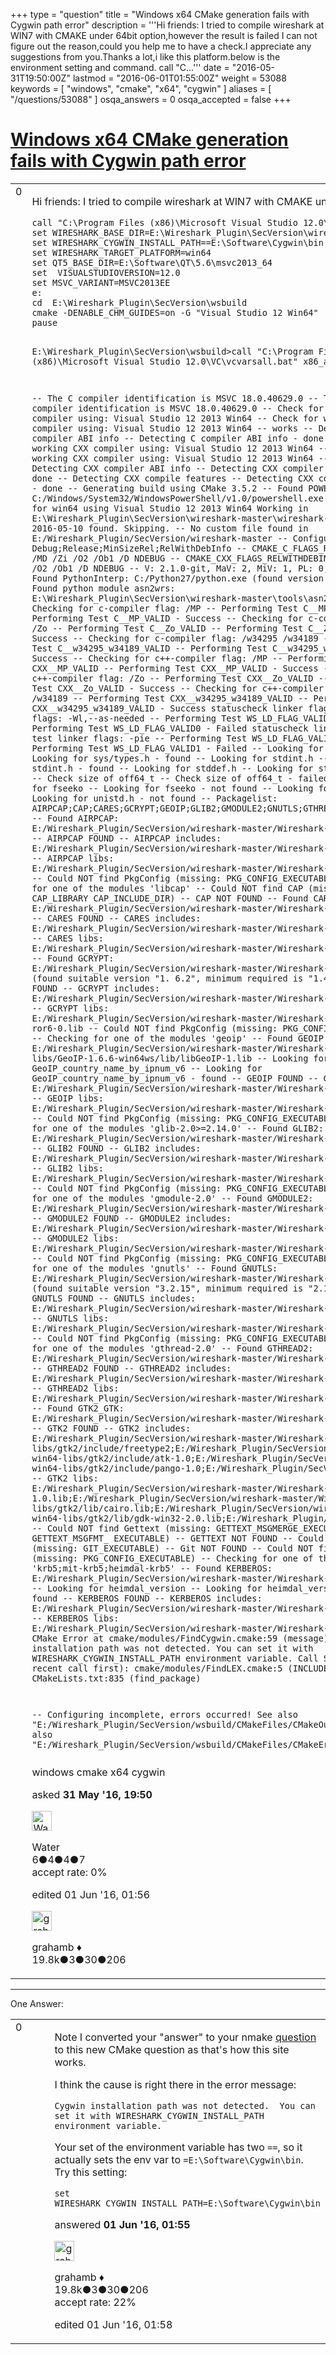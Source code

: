 +++
type = "question"
title = "Windows x64 CMake generation fails with Cygwin path error"
description = '''Hi friends: I tried to compile wireshark at WIN7 with CMAKE under 64bit option,however the result is failed I can not figure out the reason,could you help me to have a check.I appreciate any suggestions  from you.Thanks a lot,i like this platform.below is the environment setting and command. call &quot;C...'''
date = "2016-05-31T19:50:00Z"
lastmod = "2016-06-01T01:55:00Z"
weight = 53088
keywords = [ "windows", "cmake", "x64", "cygwin" ]
aliases = [ "/questions/53088" ]
osqa_answers = 0
osqa_accepted = false
+++

<div class="headNormal">

# [Windows x64 CMake generation fails with Cygwin path error](/questions/53088/windows-x64-cmake-generation-fails-with-cygwin-path-error)

</div>

<div id="main-body">

<div id="askform">

<table id="question-table" style="width:100%;"><colgroup><col style="width: 50%" /><col style="width: 50%" /></colgroup><tbody><tr class="odd"><td style="width: 30px; vertical-align: top"><div class="vote-buttons"><div id="post-53088-score" class="post-score" title="current number of votes">0</div><div id="favorite-count" class="favorite-count"></div></div></td><td><div id="item-right"><div class="question-body"><p>Hi friends: I tried to compile wireshark at WIN7 with CMAKE under 64bit option,however the result is failed I can not figure out the reason,could you help me to have a check.I appreciate any suggestions from you.Thanks a lot,i like this platform.below is the environment setting and command.</p><pre><code>call &quot;C:\Program Files (x86)\Microsoft Visual Studio 12.0\VC\vcvarsall.bat&quot; x86_amd64
set WIRESHARK_BASE_DIR=E:\Wireshark_Plugin\SecVersion\wireshark-master
set WIRESHARK_CYGWIN_INSTALL_PATH==E:\Software\Cygwin\bin
set WIRESHARK_TARGET_PLATFORM=win64
set QT5_BASE_DIR=E:\Software\QT\5.6\msvc2013_64
set  VISUALSTUDIOVERSION=12.0
set MSVC_VARIANT=MSVC2013EE
e:
cd  E:\Wireshark_Plugin\SecVersion\wsbuild
cmake -DENABLE_CHM_GUIDES=on -G &quot;Visual Studio 12 Win64&quot; ..\wireshark-master
pause

E:\Wireshark_Plugin\SecVersion\wsbuild&gt;call &quot;C:\Program Files (x86)\Microsoft Visual Studio 12.0\VC\vcvarsall.bat&quot; x86_amd64

-- The C compiler identification is MSVC 18.0.40629.0
-- The CXX compiler identification is MSVC 18.0.40629.0
-- Check for working C compiler using: Visual Studio 12 2013 Win64
-- Check for working C compiler using: Visual Studio 12 2013 Win64 -- works
-- Detecting C compiler ABI info
-- Detecting C compiler ABI info - done
-- Check for working CXX compiler using: Visual Studio 12 2013 Win64
-- Check for working CXX compiler using: Visual Studio 12 2013 Win64 -- works
-- Detecting CXX compiler ABI info
-- Detecting CXX compiler ABI info - done
-- Detecting CXX compile features
-- Detecting CXX compile features - done
-- Generating build using CMake 3.5.2
-- Found POWERSHELL: C:/Windows/System32/WindowsPowerShell/v1.0/powershell.exe
-- Building for win64 using Visual Studio 12 2013 Win64
Working in E:\Wireshark_Plugin\SecVersion\wireshark-master\wireshark-win64-libs
Tag 2016-05-10 found. Skipping.
-- No custom file found in E:/Wireshark_Plugin/SecVersion/wireshark-master
-- Configuration types: Debug;Release;MinSizeRel;RelWithDebInfo
-- CMAKE_C_FLAGS_RELWITHDEBINFO: /MD /Zi /O2 /Ob1 /D NDEBUG
-- CMAKE_CXX_FLAGS_RELWITHDEBINFO: /MD /Zi /O2 /Ob1 /D NDEBUG
-- V: 2.1.0-git, MaV: 2, MiV: 1, PL: 0, EV: -git.
-- Found PythonInterp: C:/Python27/python.exe (found version &quot;2.7.8&quot;)
-- Found python module asn2wrs: E:\Wireshark_Plugin\SecVersion\wireshark-master\tools\asn2wrs.py
-- Checking for c-compiler flag: /MP
-- Performing Test C__MP_VALID
-- Performing Test C__MP_VALID - Success
-- Checking for c-compiler flag: /Zo
-- Performing Test C__Zo_VALID
-- Performing Test C__Zo_VALID - Success
-- Checking for c-compiler flag: /w34295 /w34189
-- Performing Test C__w34295_w34189_VALID
-- Performing Test C__w34295_w34189_VALID - Success
-- Checking for c++-compiler flag: /MP
-- Performing Test CXX__MP_VALID
-- Performing Test CXX__MP_VALID - Success
-- Checking for c++-compiler flag: /Zo
-- Performing Test CXX__Zo_VALID
-- Performing Test CXX__Zo_VALID - Success
-- Checking for c++-compiler flag: /w34295 /w34189
-- Performing Test CXX__w34295_w34189_VALID
-- Performing Test CXX__w34295_w34189_VALID - Success
statuscheck linker flag - test linker flags: -Wl,--as-needed
-- Performing Test WS_LD_FLAG_VALID0
-- Performing Test WS_LD_FLAG_VALID0 - Failed
statuscheck linker flag - test linker flags: -pie
-- Performing Test WS_LD_FLAG_VALID1
-- Performing Test WS_LD_FLAG_VALID1 - Failed
-- Looking for sys/types.h
-- Looking for sys/types.h - found
-- Looking for stdint.h
-- Looking for stdint.h - found
-- Looking for stddef.h
-- Looking for stddef.h - found
-- Check size of off64_t
-- Check size of off64_t - failed
-- Looking for fseeko
-- Looking for fseeko - not found
-- Looking for unistd.h
-- Looking for unistd.h - not found
-- Packagelist: AIRPCAP;CAP;CARES;GCRYPT;GEOIP;GLIB2;GMODULE2;GNUTLS;GTHREAD2;GTK2;Gettext;Git;KERBEROS;LEX;LIBSSH;LUA;M;PCAP;POD;PORTAUDIO;Perl;PythonInterp;Qt5Core;Qt5LinguistTools;Qt5Multimedia;Qt5PrintSupport;Qt5Svg;Qt5Widgets;Qt5WinExtras;SBC;SED;SETCAP;SH;SMI;WINSPARKLE;YACC;YAPP;ZLIB
-- Found AIRPCAP: E:/Wireshark_Plugin/SecVersion/wireshark-master/Wireshark-win64-libs/AirPcap_Devpack_4_1_0_1622/Airpcap_Devpack/include
-- AIRPCAP FOUND
-- AIRPCAP includes: E:/Wireshark_Plugin/SecVersion/wireshark-master/Wireshark-win64-libs/AirPcap_Devpack_4_1_0_1622/Airpcap_Devpack/include
-- AIRPCAP libs: E:/Wireshark_Plugin/SecVersion/wireshark-master/Wireshark-win64-libs/AirPcap_Devpack_4_1_0_1622/Airpcap_Devpack/lib/airpcap.lib
-- Could NOT find PkgConfig (missing:  PKG_CONFIG_EXECUTABLE)
-- Checking for one of the modules &#39;libcap&#39;
-- Could NOT find CAP (missing:  CAP_LIBRARY CAP_INCLUDE_DIR)
-- CAP NOT FOUND
-- Found CARES: E:/Wireshark_Plugin/SecVersion/wireshark-master/Wireshark-win64-libs/c-ares-1.11.0-win64ws/lib/libcares-2.lib
-- CARES FOUND
-- CARES includes: E:/Wireshark_Plugin/SecVersion/wireshark-master/Wireshark-win64-libs/c-ares-1.11.0-win64ws/include
-- CARES libs: E:/Wireshark_Plugin/SecVersion/wireshark-master/Wireshark-win64-libs/c-ares-1.11.0-win64ws/lib/libcares-2.lib
-- Found GCRYPT: E:/Wireshark_Plugin/SecVersion/wireshark-master/Wireshark-win64-libs/gnutls-3.2.15-2.9-win64ws/bin/libgcrypt-20.lib (found suitable version &quot;1.
6.2&quot;, minimum required is &quot;1.4.2&quot;)
-- GCRYPT FOUND
-- GCRYPT includes: E:/Wireshark_Plugin/SecVersion/wireshark-master/Wireshark-win64-libs/gnutls-3.2.15-2.9-win64ws/include
-- GCRYPT libs: E:/Wireshark_Plugin/SecVersion/wireshark-master/Wireshark-win64-libs/gnutls-3.2.15-2.9-win64ws/bin/libgcrypt-20.lib;E:/Wireshark_Plugin/SecVersion/wireshark-master/Wireshark-win64-libs/gnutls-3.2.15-2.9-win64ws/bin/libgpg-er
ror6-0.lib
-- Could NOT find PkgConfig (missing:  PKG_CONFIG_EXECUTABLE)
-- Checking for one of the modules &#39;geoip&#39;
-- Found GEOIP: E:/Wireshark_Plugin/SecVersion/wireshark-master/Wireshark-win64-
libs/GeoIP-1.6.6-win64ws/lib/libGeoIP-1.lib
-- Looking for GeoIP_country_name_by_ipnum_v6
-- Looking for GeoIP_country_name_by_ipnum_v6 - found
-- GEOIP FOUND
-- GEOIP includes: E:/Wireshark_Plugin/SecVersion/wireshark-master/Wireshark-win64-libs/GeoIP-1.6.6-win64ws/include
-- GEOIP libs: E:/Wireshark_Plugin/SecVersion/wireshark-master/Wireshark-win64-libs/GeoIP-1.6.6-win64ws/lib/libGeoIP-1.lib
-- Could NOT find PkgConfig (missing:  PKG_CONFIG_EXECUTABLE)
-- Checking for one of the modules &#39;glib-2.0&gt;=2.14.0&#39;
-- Found GLIB2: E:/Wireshark_Plugin/SecVersion/wireshark-master/Wireshark-win64-libs/gtk2/lib/glib-2.0.lib
-- GLIB2 FOUND
-- GLIB2 includes: E:/Wireshark_Plugin/SecVersion/wireshark-master/Wireshark-win64-libs/gtk2/include/glib-2.0;E:/Wireshark_Plugin/SecVersion/wireshark-master/Wireshark-win64-libs/gtk2/lib/glib-2.0/include
-- GLIB2 libs: E:/Wireshark_Plugin/SecVersion/wireshark-master/Wireshark-win64-libs/gtk2/lib/glib-2.0.lib
-- Could NOT find PkgConfig (missing:  PKG_CONFIG_EXECUTABLE)
-- Checking for one of the modules &#39;gmodule-2.0&#39;
-- Found GMODULE2: E:/Wireshark_Plugin/SecVersion/wireshark-master/Wireshark-win64-libs/gtk2/lib/gmodule-2.0.lib
-- GMODULE2 FOUND
-- GMODULE2 includes: E:/Wireshark_Plugin/SecVersion/wireshark-master/Wireshark-win64-libs/gtk2/include/glib-2.0
-- GMODULE2 libs: E:/Wireshark_Plugin/SecVersion/wireshark-master/Wireshark-win64-libs/gtk2/lib/gmodule-2.0.lib
-- Could NOT find PkgConfig (missing:  PKG_CONFIG_EXECUTABLE)
-- Checking for one of the modules &#39;gnutls&#39;
-- Found GNUTLS: E:/Wireshark_Plugin/SecVersion/wireshark-master/Wireshark-win64-libs/gnutls-3.2.15-2.9-win64ws/bin/libgnutls-28.lib (found suitable version &quot;3.2.15&quot;, minimum required is &quot;2.12.0&quot;)
-- GNUTLS FOUND
-- GNUTLS includes: E:/Wireshark_Plugin/SecVersion/wireshark-master/Wireshark-win64-libs/gnutls-3.2.15-2.9-win64ws/include
-- GNUTLS libs: E:/Wireshark_Plugin/SecVersion/wireshark-master/Wireshark-win64-libs/gnutls-3.2.15-2.9-win64ws/bin/libgnutls-28.lib
-- Could NOT find PkgConfig (missing:  PKG_CONFIG_EXECUTABLE)
-- Checking for one of the modules &#39;gthread-2.0&#39;
-- Found GTHREAD2: E:/Wireshark_Plugin/SecVersion/wireshark-master/Wireshark-win64-libs/gtk2/lib/glib-2.0.lib
-- GTHREAD2 FOUND
-- GTHREAD2 includes: E:/Wireshark_Plugin/SecVersion/wireshark-master/Wireshark-win64-libs/gtk2/include/glib-2.0/glib
-- GTHREAD2 libs: E:/Wireshark_Plugin/SecVersion/wireshark-master/Wireshark-win64-libs/gtk2/lib/glib-2.0.lib
-- Found GTK2_GTK: E:/Wireshark_Plugin/SecVersion/wireshark-master/Wireshark-win64-libs/gtk2/lib/gtk-win32-2.0.lib
-- GTK2 FOUND
-- GTK2 includes: E:/Wireshark_Plugin/SecVersion/wireshark-master/Wireshark-win64-libs/gtk2/include/gtk-2.0;E:/Wireshark_Plugin/SecVersion/wireshark-master/Wireshark-win64-libs/gtk2/include;E:/Wireshark_Plugin/SecVersion/wireshark-master/Wireshark-win64-libs/gtk2/include/freetype2;E:/Wireshark_Plugin/SecVersion/wireshark-master/Wireshark-win64-libs/gtk2/include/glib-2.0;E:/Wireshark_Plugin/SecVersion/wireshark-master/Wireshark-win64-libs/gtk2/lib/glib-2.0/include;E:/Wireshark_Plugin/SecVersion/wireshark-master/Wireshark-win64-libs/gtk2/include/atk-1.0;E:/Wireshark_Plugin/SecVersion/wireshark-master/Wireshark-win64-libs/gtk2/include/gdk-pixbuf-2.0;E:/Wireshark_Plugin/SecVersion/wireshark-master/Wireshark-win64-libs/gtk2/include/cairo;E:/Wireshark_Plugin/SecVersion/wireshark-master/Wireshark-win64-libs/gtk2/include/pango-1.0;E:/Wireshark_Plugin/SecVersion/wireshark-master/Wireshark-win64-libs/gtk2/lib/gtk-2.0/include
-- GTK2 libs: E:/Wireshark_Plugin/SecVersion/wireshark-master/Wireshark-win64-libs/gtk2/lib/glib-2.0.lib;E:/Wireshark_Plugin/SecVersion/wireshark-master/Wireshark-win64-libs/gtk2/lib/gobject-2.0.lib;E:/Wireshark_Plugin/SecVersion/wireshark-master/Wireshark-win64-libs/gtk2/lib/atk-1.0.lib;E:/Wireshark_Plugin/SecVersion/wireshark-master/Wireshark-win64-libs/gtk2/lib/gmodule-2.0.lib;E:/Wireshark_Plugin/SecVersion/wireshark-master/Wireshark-win64-libs/gtk2/lib/gdk_pixbuf-2.0.lib;E:/Wireshark_Plugin/SecVersion/wireshark-master/Wireshark-win64-libs/gtk2/lib/cairo.lib;E:/Wireshark_Plugin/SecVersion/wireshark-master/Wireshark-win64-libs/gtk2/lib/pango-1.0.lib;E:/Wireshark_Plugin/SecVersion/wireshark-master/Wireshark-win64-libs/gtk2/lib/pangocairo-1.0.lib;E:/Wireshark_Plugin/SecVersion/wireshark-master/Wireshark-win64-libs/gtk2/lib/gdk-win32-2.0.lib;E:/Wireshark_Plugin/SecVersion/wireshark-master/Wireshark-win64-libs/gtk2/lib/gtk-win32-2.0.lib
-- Could NOT find Gettext (missing:  GETTEXT_MSGMERGE_EXECUTABLE GETTEXT_MSGFMT_
EXECUTABLE)
-- GETTEXT NOT FOUND
-- Could NOT find Git (missing:  GIT_EXECUTABLE)
-- Git NOT FOUND
-- Could NOT find PkgConfig (missing:  PKG_CONFIG_EXECUTABLE)
-- Checking for one of the modules &#39;krb5;mit-krb5;heimdal-krb5&#39;
-- Found KERBEROS: E:/Wireshark_Plugin/SecVersion/wireshark-master/Wireshark-win64-libs/kfw-3-2-2-x64-ws/lib/krb5_64.lib
-- Looking for heimdal_version
-- Looking for heimdal_version - not found
-- KERBEROS FOUND
-- KERBEROS includes: E:/Wireshark_Plugin/SecVersion/wireshark-master/Wireshark-win64-libs/kfw-3-2-2-x64-ws/include
-- KERBEROS libs: E:/Wireshark_Plugin/SecVersion/wireshark-master/Wireshark-win64-libs/kfw-3-2-2-x64-ws/lib/krb5_64.lib
CMake Error at cmake/modules/FindCygwin.cmake:59 (message):
  Cygwin installation path was not detected.  You can set it with WIRESHARK_CYGWIN_INSTALL_PATH environment variable.
Call Stack (most recent call first):
  cmake/modules/FindLEX.cmake:5 (INCLUDE)
  CMakeLists.txt:835 (find_package)

-- Configuring incomplete, errors occurred!
See also &quot;E:/Wireshark_Plugin/SecVersion/wsbuild/CMakeFiles/CMakeOutput.log&quot;.
See also &quot;E:/Wireshark_Plugin/SecVersion/wsbuild/CMakeFiles/CMakeError.log&quot;.</code></pre></div><div id="question-tags" class="tags-container tags">windows cmake x64 cygwin</div><div id="question-controls" class="post-controls"></div><div class="post-update-info-container"><div class="post-update-info post-update-info-user"><p>asked <strong>31 May '16, 19:50</strong></p><img src="https://secure.gravatar.com/avatar/1445b0c2e6369c9b39c7802df15a2299?s=32&amp;d=identicon&amp;r=g" class="gravatar" width="32" height="32" alt="Water&#39;s gravatar image" /><p>Water<br />
<span class="score" title="6 reputation points">6</span><span title="4 badges"><span class="badge1">●</span><span class="badgecount">4</span></span><span title="4 badges"><span class="silver">●</span><span class="badgecount">4</span></span><span title="7 badges"><span class="bronze">●</span><span class="badgecount">7</span></span><br />
<span class="accept_rate" title="Rate of the user&#39;s accepted answers">accept rate:</span> <span title="Water has no accepted answers">0%</span></p></div><div class="post-update-info post-update-info-edited"><p>edited 01 Jun '16, 01:56</p><img src="https://secure.gravatar.com/avatar/d2a7e24ca66604c749c7c88c1da8ff78?s=32&amp;d=identicon&amp;r=g" class="gravatar" width="32" height="32" alt="grahamb&#39;s gravatar image" /><p>grahamb ♦<br />
<span class="score" title="19834 reputation points"><span>19.8k</span></span><span title="3 badges"><span class="badge1">●</span><span class="badgecount">3</span></span><span title="30 badges"><span class="silver">●</span><span class="badgecount">30</span></span><span title="206 badges"><span class="bronze">●</span><span class="badgecount">206</span></span></p></div></div><div id="comments-container-53088" class="comments-container"></div><div id="comment-tools-53088" class="comment-tools"></div><div class="clear"></div><div id="comment-53088-form-container" class="comment-form-container"></div><div class="clear"></div></div></td></tr></tbody></table>

------------------------------------------------------------------------

<div class="tabBar">

<span id="sort-top"></span>

<div class="headQuestions">

One Answer:

</div>

</div>

<span id="53090"></span>

<div id="answer-container-53090" class="answer">

<table style="width:100%;"><colgroup><col style="width: 50%" /><col style="width: 50%" /></colgroup><tbody><tr class="odd"><td style="width: 30px; vertical-align: top"><div class="vote-buttons"><div id="post-53090-score" class="post-score" title="current number of votes">0</div></div></td><td><div class="item-right"><div class="answer-body"><p>Note I converted your "answer" to your nmake <a href="https://ask.wireshark.org/questions/52492/issue-of-compiling-wireshark-source-code-with-vs2013-under-64bit-option">question</a> to this new CMake question as that's how this site works.</p><p>I think the cause is right there in the error message:</p><pre><code>Cygwin installation path was not detected.  You can set it with WIRESHARK_CYGWIN_INSTALL_PATH environment variable.</code></pre><p>Your set of the environment variable has two <code>==</code>, so it actually sets the env var to <code>=E:\Software\Cygwin\bin</code>. Try this setting:</p><pre><code>set WIRESHARK_CYGWIN_INSTALL_PATH=E:\Software\Cygwin\bin</code></pre></div><div class="answer-controls post-controls"></div><div class="post-update-info-container"><div class="post-update-info post-update-info-user"><p>answered <strong>01 Jun '16, 01:55</strong></p><img src="https://secure.gravatar.com/avatar/d2a7e24ca66604c749c7c88c1da8ff78?s=32&amp;d=identicon&amp;r=g" class="gravatar" width="32" height="32" alt="grahamb&#39;s gravatar image" /><p>grahamb ♦<br />
<span class="score" title="19834 reputation points"><span>19.8k</span></span><span title="3 badges"><span class="badge1">●</span><span class="badgecount">3</span></span><span title="30 badges"><span class="silver">●</span><span class="badgecount">30</span></span><span title="206 badges"><span class="bronze">●</span><span class="badgecount">206</span></span><br />
<span class="accept_rate" title="Rate of the user&#39;s accepted answers">accept rate:</span> <span title="grahamb has 274 accepted answers">22%</span></p></div><div class="post-update-info post-update-info-edited"><p>edited 01 Jun '16, 01:58</p></div></div><div id="comments-container-53090" class="comments-container"></div><div id="comment-tools-53090" class="comment-tools"></div><div class="clear"></div><div id="comment-53090-form-container" class="comment-form-container"></div><div class="clear"></div></div></td></tr></tbody></table>

</div>

<div class="paginator-container-left">

</div>

</div>

</div>

